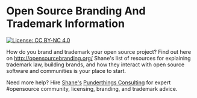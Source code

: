 # Open Source Branding And Trademark Information

[![License: CC BY-NC 4.0](https://img.shields.io/badge/License-CC%20BY--NC%204.0-lightgrey.svg)](https://creativecommons.org/licenses/by-nc/4.0/)

How do you brand and trademark your open source project?  Find out here on http://opensourcebranding.org/  Shane's list of resources for explaining trademark law, building brands, and how they interact with open source software and communities is your place to start.

Need more help?  Hire [Shane's](http://shanecurcuru.org/) [Punderthings Consulting](http://punderthings.com/) for expert #opensource community, licensing, branding, and trademark advice.
